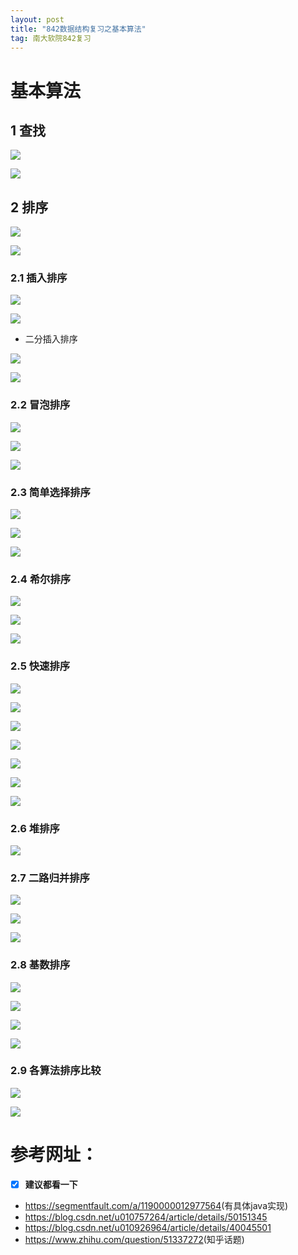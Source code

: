 ```yaml
---
layout: post
title: "842数据结构复习之基本算法"
tag: 南大软院842复习
---
```





# 基本算法

## 1 查找

![](https://ws1.sinaimg.cn/large/e93305edly1fx21qxjg0fj20hp0dm3z7.jpg)

![](https://ws1.sinaimg.cn/large/e93305edly1fx21tjc17dj20d9054748.jpg)

## 2 排序 

![](https://ws1.sinaimg.cn/large/e93305edly1fx21mea2yoj20iz09hjrx.jpg)

![](https://ws1.sinaimg.cn/large/e93305edly1fx21nluaa1j20i1050dgb.jpg)



### 2.1 插入排序

![](https://ws1.sinaimg.cn/large/e93305edly1fx21o44fqvj20hk08odfz.jpg)

![](https://ws1.sinaimg.cn/large/e93305edly1fx21odbpklj20h80cqgm4.jpg)

- 二分插入排序

![](https://ws1.sinaimg.cn/large/e93305edly1fx21pxv51bj20i906ddfz.jpg)

![](https://ws1.sinaimg.cn/large/e93305edly1fx21q4y6trj20i60bj3z2.jpg)





### 2.2 冒泡排序

![](https://ws1.sinaimg.cn/large/e93305edly1fx21wnc0qej20d0065aaf.jpg)

![](https://ws1.sinaimg.cn/large/e93305edly1fx21x2mg9nj20fy0an3z4.jpg)

![](https://ws1.sinaimg.cn/large/e93305edly1fx21xcn43rj20ei09cglw.jpg)



### 2.3 简单选择排序

![](https://ws1.sinaimg.cn/large/e93305edly1fx221almyuj20i70b7753.jpg)

![](https://ws1.sinaimg.cn/large/e93305edly1fx221o4c69j20f505yglq.jpg)

![](https://ws1.sinaimg.cn/large/e93305edly1fx2266z76wj20ha039q2z.jpg)



### 2.4 希尔排序

![](https://ws1.sinaimg.cn/large/e93305edly1fx21tsa32aj20ff0clmxg.jpg)

![](https://ws1.sinaimg.cn/large/e93305edly1fx21u4m1wyj20i30ca3z4.jpg)

![](https://ws1.sinaimg.cn/large/e93305edly1fx21uctgdnj20gw05a0t0.jpg)



### 2.5 快速排序

![](https://ws1.sinaimg.cn/large/e93305edly1fx21xpym12j20gr0983z7.jpg)

![](https://ws1.sinaimg.cn/large/e93305edly1fx21xy90wej20g40anq3d.jpg)

![](https://ws1.sinaimg.cn/large/e93305edly1fx21y73dyij20ee0bdjrm.jpg)

![](https://ws1.sinaimg.cn/large/e93305edly1fx21yhsqeoj20io064dg4.jpg)

![](https://ws1.sinaimg.cn/large/e93305edly1fx21ysbqvij20ig0bzt9j.jpg)

![](https://ws1.sinaimg.cn/large/e93305edly1fx21zw9e6wj20fu09yt96.jpg)

![](https://ws1.sinaimg.cn/large/e93305edly1fx2210mz0uj20gx0am74q.jpg)



### 2.6 堆排序

![](https://ws1.sinaimg.cn/large/e93305edly1fx226f78wtj20gq0a4js2.jpg)





### 2.7 二路归并排序

![](https://ws1.sinaimg.cn/large/e93305edly1fx226xlcunj20ip0bt0tm.jpg)

![](https://ws1.sinaimg.cn/large/e93305edly1fx2277r90dj20i50dk3zl.jpg)

![](https://ws1.sinaimg.cn/large/e93305edly1fx227v0y7cj20hq07pjrs.jpg)



### 2.8 基数排序

![](https://ws1.sinaimg.cn/large/e93305edly1fx228faorlj20fk05bq30.jpg)

![](https://ws1.sinaimg.cn/large/e93305edly1fx228rzvd8j20hu0cvgmc.jpg)

![](https://ws1.sinaimg.cn/large/e93305edly1fx229555ixj20hj06y74g.jpg)

![](https://ws1.sinaimg.cn/large/e93305edly1fx229c91x6j20fx09ojru.jpg)



### 2.9 各算法排序比较

![](https://ws1.sinaimg.cn/large/e93305edly1fx22ciw603j20x80mj0uy.jpg)

![](https://ws1.sinaimg.cn/large/e93305edly1fx22f37nw6j20x90axmy9.jpg)

# 参考网址：

- [x] **建议都看一下**

- <https://segmentfault.com/a/1190000012977564>(有具体java实现)
- <https://blog.csdn.net/u010757264/article/details/50151345>
- <https://blog.csdn.net/u010926964/article/details/40045501>
- <https://www.zhihu.com/question/51337272>(知乎话题)